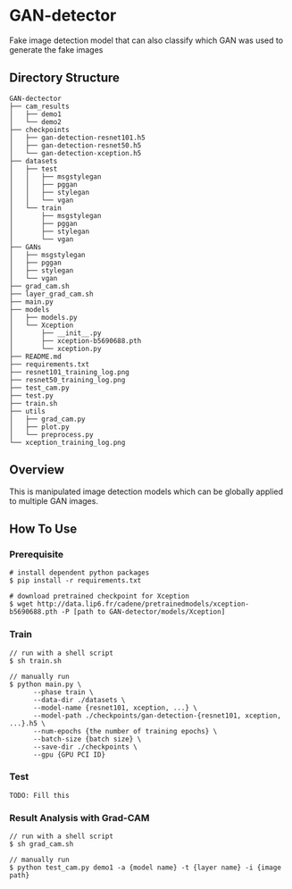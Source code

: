 # GAN-detector
Fake image detection model that can also classify which GAN was used to generate the fake images

## Directory Structure
```
GAN-dectector
├── cam_results
│   ├── demo1
│   └── demo2
├── checkpoints
│   ├── gan-detection-resnet101.h5
│   ├── gan-detection-resnet50.h5
│   └── gan-detection-xception.h5
├── datasets
│   ├── test
│   │   ├── msgstylegan
│   │   ├── pggan
│   │   ├── stylegan
│   │   └── vgan
│   └── train
│       ├── msgstylegan
│       ├── pggan
│       ├── stylegan
│       └── vgan
├── GANs
│   ├── msgstylegan
│   ├── pggan
│   ├── stylegan
│   └── vgan
├── grad_cam.sh
├── layer_grad_cam.sh
├── main.py
├── models
│   ├── models.py
│   └── Xception
│       ├── __init__.py
│       ├── xception-b5690688.pth
│       └── xception.py
├── README.md
├── requirements.txt
├── resnet101_training_log.png
├── resnet50_training_log.png
├── test_cam.py
├── test.py
├── train.sh
├── utils
│   ├── grad_cam.py
│   ├── plot.py
│   └── preprocess.py
└── xception_training_log.png
```

## Overview
This is manipulated image detection models which can be globally applied to multiple GAN images.

## How To Use
### Prerequisite
```
# install dependent python packages
$ pip install -r requirements.txt

# download pretrained checkpoint for Xception
$ wget http://data.lip6.fr/cadene/pretrainedmodels/xception-b5690688.pth -P [path to GAN-detector/models/Xception]
```

### Train
```
// run with a shell script
$ sh train.sh

// manually run
$ python main.py \
      --phase train \
      --data-dir ./datasets \
      --model-name {resnet101, xception, ...} \
      --model-path ./checkpoints/gan-detection-{resnet101, xception, ...}.h5 \
      --num-epochs {the number of training epochs} \
      --batch-size {batch size} \
      --save-dir ./checkpoints \
      --gpu {GPU PCI ID}
```

### Test
```
TODO: Fill this
```

### Result Analysis with Grad-CAM
```
// run with a shell script
$ sh grad_cam.sh

// manually run
$ python test_cam.py demo1 -a {model name} -t {layer name} -i {image path}
```
